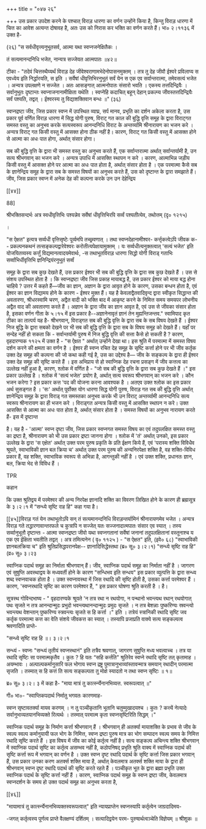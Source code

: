 +++
title = "०४७ २६"

+++
उस प्रकार उपदेश करने के पश्चात् विराड़ धारणा का वर्णन उन्होंने किया है, किन्तु विराड़ धारणा में चित्त का आवेश अत्यन्त दोषावह है, अतः उस को निरास कर भक्ति का वर्णन करते हैं। भा० २।११३६ में उक्त है- 

(२६) "स सर्वधीवृत्त्यनुभूतसर्व, आत्मा यथा स्वप्नजनेक्षितैकः । 

तं सत्यमानन्दनिधि भजेत, नान्यत्र सज्जेयत आत्मपातः ॥४२॥ 

टीका - "तदेवं चित्तस्थैय्यर्थं विराड़ देह जीवेश्वराणामभेदेनोपासनमुक्तम् । तत्र तु देह जीवौ ईश्वरे प्रविलाप्य स एवध्येय इति निर्द्धारयति, स इति । सर्वेषां धीवृत्तिभिरनुभूतं सर्वं येन स एक एव सर्वान्तरात्मा, तमेवसत्यं भजेत । अन्यत्र उपलक्षणे न सज्जेत । अतः आसङ्गात् आत्मनोपातः संसारो भवति । एकस्य तत्तदिन्द्रियैः । सर्वानुभूतः दृष्टान्तः स्वप्नाजनानामीक्षिता यथेति । स्वप्नेहि कदाचित् बहून् देहान् प्रकल्प्य जीवस्तत्तदिन्द्रियैः सर्वं पश्यति, तद्वत् । ईश्वरस्य तु विद्याशक्तिवान बन्धः ॥" (३६) 

स्वप्नद्रष्टा जीव, जिस प्रकार स्वप्न में उपस्थित व्याघ्र, सर्प मानव, प्रभृति का दर्शन अकेला करता है, उस प्रकार पूर्व वर्णित विराड़ धारणा में सिद्ध योगी पुरुष, विराट् गत काल की बुद्धि वृत्ति समूह के द्वारा विराट्गत समस्त वस्तु का अनुभव करके सत्यस्वरूप आनन्दनिधि विराट के अन्तर्य्यामि श्रीनारायण का भजन करे । अन्यत्र विराट् गत किसी वस्तु में आसक्त होना ठीक नहीं है। कारण, विराट् गत किसी वस्तु में आसक्त होने से आत्मा का अधः पात होगा, अर्थात् संसार होगा। 

सब की बुद्धि वृत्ति के द्वारा भी समस्त वस्तु का अनुभव करते हैं, एक सर्वान्तरात्मा अर्थात् सर्वान्तर्यामी है, उन सत्य श्रीभगवान् का भजन करे । अन्यत्र उपाधि में आसक्ति स्थापन न करे । कारण, आत्माभिन्न जड़ीय किसी वस्तु में आसक्त होने पर आत्मा का अधः पात होता है, अर्थात् संसार होता है । एक परमात्मा कैसे सब के ज्ञानेन्द्रिय समूह के द्वारा सब के समस्त विषयों का अनुभव करते हैं, उस को दृष्टान्त के द्वारा समझाते हैं। जीव, जिस प्रकार स्वप्न में अनेक देह की कल्पना करके उन उन देहेन्द्रिय 

[[४४]] 

88] 

श्रीभक्तिसन्दर्भः अत्र स्वधीवृत्तिभिः पश्यन्नेव सर्वेषां धीवृत्तिभिरपि सर्व्वं पश्यतीत्येव, तथोत्तम् (दृ० १२१५) 

। 

"स ऐक्षत" इत्यत्र सर्व्वधी वृत्तिसृष्टेः पूर्व्वमपि तच्छ्रवणात् । तथा स्वप्नदेहानामीश्वर- कर्त्तृकत्वेऽपि जीवक क-- प्रकल्पनकथनं तत्सङ्कल्पद्वारेवेश्वरः करोतीत्यपेक्षायामुक्तम् । यः सर्व्वधीत्यनुक्तत्वात् 'सत्यं भजेत' इति योजयितव्यस्य कर्त्तुं विद्यमानत्वादयमेवार्थः, -स तथाभूतविराड़ धारणा सिद्धो योगी विराड् गताभिः सर्व्वाभिर्धीवृत्तिभि ज्ञनिन्द्रियंरनुभूतं सर्व्वं 

समूह के द्वारा सब कुछ देखते हैं, उस प्रकार ईश्वर भी सब की बुद्धि वृत्ति के द्वारा सब कुछ देखते हैं । उस से संशय उपस्थित होता है । कि स्वप्नद्रष्टा जीव जिस प्रकाह मायाबद्ध है, उस प्रकार ईश्वर को माया बद्ध होना चाहिये ? उत्तर में कहते हैं—जीव का ज्ञान, अज्ञान के द्वारा आवृत होने के कारण, उसका बन्धन होता है, एवं ईश्वर का ज्ञान विद्यामय होने के कारण - ईश्वर मुक्त हैं। यह है केवलाद्वैतवादिवृन्द द्वारा स्वीकृत सिद्धान्त की अवतारणा, श्रीधरस्वामि चरण, अद्वैत वादी को भक्ति बाद में आकृष्ट करने के निमित्त समय समयपर लोभनीय अद्वैत वाद की अवतारणा करते हैं । अज्ञान के द्वारा जीव का ज्ञान आवृत है, एवं उस से जीवका संसार होता है, इसका वर्णन गीता के ५।१५ में इस प्रकार है--अज्ञानेनावृतं ज्ञानं तेन मुह्यन्तिजन्तव." स्वामिपाद कृत टीका का तात्पर्य यह है- श्रीभगवान्, विराड्गत सब की बुद्धि वृत्ति के द्वारा सब के सब विषय देखते हैं । ईश्वर निज बुद्धि के द्वारा सबको देखने पर भी सब की बुद्धि वृत्ति के द्वारा सब के विषय समूह को देखते हैं। यहाँ पर सन्देह नहीं हो सकता कि - सर्वान्तर्यामी पुरुष में निज बुद्धि वृत्ति की सत्ता कैसे हो सकती है ? कारण, वृहदारण्यक ११२५ में उक्त है - "स ऐक्षत " अर्थात् उन्होंने देखा था। इस श्रुति में परमात्मा में समस्त विषय दर्शन करने की क्षमता का वर्णन है । ईश्वर ही स्वप्न रचित देह समूह के सृष्टि कर्त्ता होने पर भी जीव कर्तृक उक्त देह समूह की कल्पना की जो कथा कही गई है, उस का उद्देश्य है— जीव के सङ्कल्प के द्वारा ही ईश्वर उक्त देह समूह की सृष्टि करते हैं । इस अभिप्राय से हो स्वाप्निक देह रचना प्रसङ्ग में जीव कत्तत्व का उल्लेख नहीं हुआ है, कारण, श्लोक में वर्णित है - "जो सब की बुद्धि वृत्ति के द्वारा सब कुछ देखते हैं ।" इस प्रकार उल्लेख है । श्लोक में 'सत्यं भजेत' प्रयोग है, अर्थात् सत्य स्वरूप श्रीभगवान् का भजन करे । कौन भजन करेगा ? इस प्रकार कत्त 'पद की योजना करना आवश्यक है । अतएव उक्त श्लोक का इस प्रकार अर्थ सुसङ्गत है । 'सः' अर्थात् पूर्वोक्त योग धारणा सिद्ध योगी पुरुष, विराड़ गत सब की बुद्धि वृत्ति अर्थात् ज्ञानेन्द्रिय समूह के द्वारा विराड् गत समस्तका अनुभव करके भी उन विराट् अन्तर्य्यामी आनन्दनिधि सत्य स्वरूप श्रीनारायण का ही भजन करे । विराड्गत अन्यत्र किसी वस्तु में आसक्ति स्थापन न करे। उक्त आसक्ति से आत्मा का अधः पात होता है, अर्थात् संसार होता है । समस्त विषयों का अनुभव नारायण करते हैं- इस में दृष्टान्त 

है। यह है - 'आत्मा' स्वप्न दृष्टा जीव, जिस प्रकार स्वप्नगत समस्त विषय का एवं तदुपलक्षित समस्त वस्तु का द्रष्टा है, श्रीनारायण को भी उस प्रकार द्रष्टा जानना होगा । श्लोक में 'तं' अर्थात् उनको, इस प्रकार उल्लेख के द्वारा 'स एक्षेत' अर्थात् उक्त परम पुरुष प्रकृति के प्रति ईक्षण किये हैं, एवं 'परास्य शक्ति विविधैव श्रूयते, स्वाभाविकी ज्ञान बल क्रिया च' अर्थात् उक्त परम पुरुष की अन्यनिरपेक्षा शक्ति है, वह शक्ति-विविध प्रकार हैं, वह शक्ति, स्वाभाविक स्वरूप से अभिन्ना है, आगन्तुकी नहीं है । एवं उक्त शक्ति, प्रधानतः ज्ञान, बल, क्रिया भेद से विविध हैं । 

TPR 

कहान 

कि उक्त श्रुतिद्वय में परमेश्वर की अन्य निरपेक्ष ज्ञानादि शक्ति का विवरण लिखित होने के कारण ही ब्रह्मसूत्र के ३।२।१ में “सन्ध्ये सृष्टि राह हि" कहा गया है। 



[[४५]]विराड़ गतं येन तथाभूतोऽपि सन् तं सत्यमानन्दनिधि विराड़न्तर्यामिनं श्रीनारायणमेव भजेत । अन्यत्र विराड़ गते तद्धारणावान्तरफले च कुत्रापि न सज्जेत् यतः सज्जनादात्मपातः संसार एव स्यात् । तस्य सर्व्वानुभूतौ दृष्टान्तः - आत्मा स्वप्नद्रष्टा जीवो यथा स्वप्नगतानां सर्वेषां जनानां तदुपलक्षितानां वस्तूनाश्च य एक एव ईक्षिता भवतीति तद्वत् । अत्र तमित्यनेन ( वृ० ११२५ ) - "स ऐक्षत" इति, (इवे० ६८) "स्वाभाविकी ज्ञानबलक्रिया च" इति श्रुतिप्रसिद्धपरानपेक्ष-- ज्ञानादिसिद्धेस्तथा (ब्र० सू० ३।२।१) "सन्ध्ये सृष्टि राह हि” (व्र० सू० ३।२३ 

स्वाप्निक पदार्थ समूह का निर्माता श्रीभगवान् हैं। जीव, स्वाप्निक पदार्थ समूह का निर्माता नहीं है । जागरण एवं सुषुप्ति अवस्थाद्वय के मध्यवर्ती होने के कारण "सन्धिभव इति सन्धय" इस प्रकार व्युत्पत्ति के द्वारा सन्ध्य शब्द स्वप्नवाचक होता है । उक्त स्वप्नावस्था में जिस रथादि की सृष्टि होती है, उसका कर्त्ता परमेश्वर हैं । कारण, 'स्वप्नरथादि सृष्टि का कारण परमेश्वर हैं, " इस प्रकार घोषणा श्रुति करती है । है। 

सूत्रस्थ गोविन्दभाष्य - " वृहदारण्यके श्रूयते 'न तत्र रथा न रथयोगा, न पन्थानो भवन्त्यथ रथान् रथयोगात् पथः सृजते न तत्र आनन्दान्मुदः प्रभुदो भवन्त्यथानन्दान्मुदः प्रमुदः सृजते । न तत्र बेशन्नाः पुष्करिण्यः स्रवन्त्यो भवन्त्यथ वेशन्तान् पुष्करिण्य स्त्रवन्त्यः सृजते स हि कर्त्ता ।" इति । तत्रेयं स्त्रानिकी रथादि सृष्टि जव कर्तृक परमात्मा कत्त का वेति संशये जीवकत्त का स्यात् । तस्यापि प्रजाप्रति वाक्ये सत्य सङ्कल्पत्व श्रवणादिति प्राप्ते- 

"सन्ध्ये सृष्टि राह हि ॥। ३।२।१ 

सन्ध्यं - स्वप्नः "सन्ध्यं तृतीयं स्वप्नस्थानं" इति तत्रैव श्रवणात्, जागरण सुषुप्ति मध्य भवत्वाच्च । तत्र या रथादि सृष्टिः सा परमात्मकृतैव । कुतः ? हि यतः “सहि कर्त्तति" श्रुतिरेव स्वप्ने रथादि सृष्टि तत् कृतामाह । अयम्भावः । अल्पाल्पकर्मानुसारि फल भोगाय स्वप्न द्रष्ट्र पुमात्रानुभाव्यांस्तावन्मात्र समयान् रथादीन् परमात्मा सृजति । तस्मात् स हि कत्तं ति सत्य सङ्कल्पता तु मोक्षे स्यादतो न तथा स्वप्न सृष्टिः ॥ १॥ 

ब्र० सू० ३।२। ३ में कहा है- "माया मात्रं तु कार्त्स्न्येनानभिव्यत्त. स्वरूपत्वात् ॥" 

गी० भा०- “स्वाप्तिकपदार्थ निर्मातु भगवतः कारणमाह- 

स्वप्न सृष्टावतर्क्या मायव करणम् । न तु पञ्चीकृतानि भूतानि चतुम्मुखादयश्च । कुतः ? कत्त्यें नेत्यादेः सर्वानुभाव्यतयानभिव्यक्ते रित्यर्थः । तस्मात् परमात्म कृता स्वप्नसृष्टिरिति सिद्धम् ।" 

स्वाप्निक पदार्थ समूह के निर्माण कर्त्ता श्रीभगवान् हैं । श्रीभगवान् ही अतर्क्या मायाशक्ति के प्रभाव से जीव के स्वल्प स्वल्प कर्मानुयायी फल भोग के निमित्त, स्वप्न द्रष्टा पुरुष मात्र का भोग सम्पादन स्वल्प समय के निमित्त रथादि सृष्टि करते हैं । इस विषय में जीव का कोई कर्तृत्व नहीं है। सत्य सङ्कल्प अचिन्त्य शक्ति श्रीभगवान् में स्वाप्निक पदार्थ सृष्टि का कर्तृत्व असम्भव नहीं है, कठोपनिषद् प्रभृति श्रुति वाक्य में स्वाप्निक पदार्थ की सृष्टि कर्त्ता रूप में भगवान् का वर्णन है । उक्त स्वप्न दृष्ट रथादि पदार्थ के सृष्टि कर्त्ता जिस प्रकार भगवान् हैं, उस प्रकार उनका करण अतर्क्स शक्ति माया है, अर्थात् केवलमात्र अतर्क्स शक्ति माया के द्वारा ही श्रीभगवान् स्वप्न दृष्ट रथादि पदार्थ की सृष्टि करते रहते हैं । पञ्चीकृत भूत के द्वारा ब्रह्मा प्रभृति उक्त स्वाप्निक पदार्थ के सृष्टि कर्त्ता नहीं हैं । कारण, स्वाप्निक पदार्थ समूह के स्वप्न द्रष्टा जीव, केवलमात्र स्वप्नदर्शन के समय हो उक्त पदार्थ समूह का अनुभव करता है, 

[[४६]] 



"मायामात्रं तु कार्त्स्न्येनानभिव्यक्तस्वरूपत्वात्" इति न्यायप्राप्तेन स्वप्नस्यापि कर्तृत्वेन जाग्रदादिमय- 

-जगत् कर्तृत्वस्य पूर्णत्व प्राप्ते वैलक्षण्यं दर्शितम् । सत्यादिद्वयेन परम- पुरुषार्थत्वञ्चेति विज्ञेयम् ॥ श्रीशुकः ॥ 
